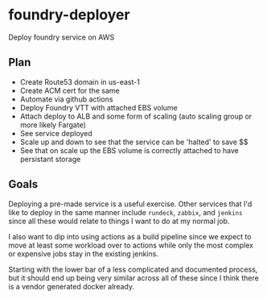 # foundry-deployer
Deploy foundry service on AWS

## Plan

- Create Route53 domain in us-east-1
- Create ACM cert for the same
- Automate via github actions
- Deploy Foundry VTT with attached EBS volume
- Attach deploy to ALB and some form of scaling (auto scaling group or more likely Fargate)
- See service deployed
- Scale up and down to see that the service can be 'halted' to save $$
- See that on scale up the EBS volume is correctly attached to have persistant storage

## Goals

Deploying a pre-made service is a useful exercise. Other services that I'd like to deploy in the same manner include `rundeck`, `zabbix`, and `jenkins` since all these would relate to things I want to do at my normal job. 

I also want to dip into using actions as a build pipeline since we expect to move at least some workload over to actions while only the most complex or expensive jobs stay in the existing jenkins.

Starting with the lower bar of a less complicated and documented process, but it should end up being very similar across all of these since I think there is a vendor generated docker already.